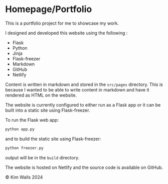 # Homepage/Portfolio

This is a portfolio project for me to showcase my work. 

I designed and developed this website using the following :

- Flask
- Python
- Jinja
- Flask-freezer
- Markdown
- GitHub
- Netlify

Content is written in markdown and stored in the `src/pages` directory.
This is because I wanted to be able to write content in markdown and have it rendered as HTML on the website.

The website is currently configured to either run as a Flask app or 
it can be built into a static site using Flask-freezer.

To run the Flask web app:

```bash
python app.py
```
and to build the static site using Flask-freezer:

```bash
python freezer.py
```
output will be in the `build` directory.

The website is hosted on Netlify and the source code is available on GitHub.


© Kim Walls 2024




